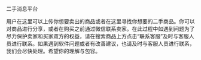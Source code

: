 二手消息平台

用户在这里可以上传你想要卖出的商品或者在这里寻找你想要的二手商品。你可以对商品进行分享，或者在购买之前通过微信联系卖家。在此过程中如遇到问题为了尽力保护卖家和买家双方的权益，请在搜索商品上方点击“联系客服”及时与客服人员进行联系。如果遇到软件问题或者有改善建议，也请及时与客服人员进行联系，我们会尽快处理。希望你的理解与包容。
